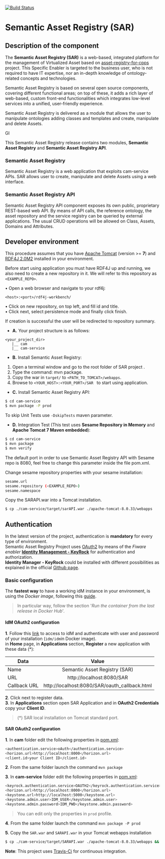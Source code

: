 [![Build Status](https://travis-ci.org/BEinCPPS/asset-registry-for-cpps.svg?branch=master)](https://travis-ci.org/BEinCPPS/asset-registry-for-cpps)

# Semantic Asset Registry (SAR)

## Description of the component

The **Semantic Asset Registry (SAR)** is a web-based, integrated platform for the management of Virtualized Asset based on [asset-registry-for-cpps](https://github.com/BEinCPPS/asset-registry-for-cpps) project. This Specific Enabler is targeted to the business user, who is not required to have IT expertise, nor an in-depth knowledge of ontology-related concepts and technologies.

Semantic Asset Registry is based on several open source components, covering different functional areas; on top of these, it adds a rich layer of web-based, custom front-end functionalities which integrates low-level services into a unified, user-friendly experience.

Semantic Asset Registry is delivered as a module that allows the user to manipulate ontologies adding classes and templates and create, manipulate and delete Assets.

GI

This Semantic Asset Registry release contains two modules, **Semantic Asset Registry** and **Semantic Asset Registry API**.
 
### Semantic Asset Registry

Semantic Asset Registry is a web application that exploits cam-service APIs. SAR allows user to create, manipulate and delete Assets using a web interface.

### Semantic Asset Registry API

Semantic Asset Registry API component exposes its own public, proprietary REST-based web API. By means of API calls, the reference ontology, the asset repository and the service registry can be queried by external applications. The usual CRUD operations will be allowed on Class, Assets, Domains and Attributes.
	
## Developer environment

This procedure assumes that you have [Apache Tomcat](https://tomcat.apache.org/download-80.cgi) (version >= **7**)
and [RDF4J 2.0M2](http://rdf4j.org/download/) installed in your environment.

Before start using application you must have RDF4J up and running, we also need to create a new repository in it. 
We will refer to this repository as ```<EXAMPLE_REPO>```.

• Open a web browser and navigate to your rdf4j:
 ```
 <host>:<port>/rdf4j-workbench/
 ```

• Click on new repository, on top left, and fill id and title.<br/>
• Click next, select persistence mode and finally click finish.<br/>

If creation is successful the user will be redirected to repository summary.


+ **A.** Your project structure is as follows: <br/>

```
<your_project_dir>
   |__ cam
   |__ cam-service
```

+ **B.** Install Semantic Asset Registry: <br/>

1.	Open a terminal window and go to the root folder of SAR project .
2.	Type the command: mvn package.
3.	Copy the war in ```target/``` to ```<PATH_TO_TOMCAT>/webapps```.
4.	Browse to ```<YOUR_HOST>:<YOUR_PORT>/SAR ``` to start using application.

+ **C.** Install Semantic Asset Registry API:<br/>
```bash
$ cd cam-service
$ mvn package -P prod
```

To skip Unit Tests use ``-DskipTests`` maven parameter.

+ **D.** Integration Test (This test uses **Sesame Repository in Memory** and **Apache Tomcat 7 Maven embedded**):

```bash
$ cd cam-service
$ mvn package
$ mvn verify 
```

The default port in order to use Semantic Asset Registry API with Sesame repo is 8080, feel free to change this parameter inside the file pom.xml.

Change sesame repository properties with your sesame installation: 

```bash
sesame.url
sesame.repository (<EXAMPLE_REPO>)
sesame.namespace
```

Copy the SARAPI.war into a Tomcat installation.

```bash
$ cp ./cam-service/target/sarAPI.war ./apache-tomcat-8.0.33/webapps
```

## Authentication
In the latest version of the project, authentication is **mandatory** for every type of environment.<br/>
Semantic Asset Registry Project uses [OAuth2](https://oauth.net/2/) by means of the *Fiware enabler* **[Identity Management - KeyRock](https://catalogue.fiware.org/enablers/identity-management-keyrock)** for authentication and authorization.<br/>
**Identity Manager - KeyRock** could be installed with different possibilities as explained in the official [Github page](https://github.com/ging/fiware-idm). <br/>

### Basic configuration
The **fastest way** to have a working idM instance in your environment, is using the *Docker image*, following this [guide](https://github.com/ging/fiware-idm/blob/master/extras/docker/README.md).
>In particular way, follow the section '*Run the container from the last release in Docker Hub*'.

#### IdM OAuth2 configuration
**1**. Follow this [link](http://localhost:8000) to access to idM and authenticate with user and password of your installation (`idm/idm`in Docker image).<br/>
in **Home** page, in **Applications** section, **Register** a new application with these data (*):

| Data        | Value                                           | 
| ------------- |:---------------------------------------------:| 
| Name		| Semantic Asset Registry (SAR) 	                | 
| URL           | http://localhost:8080/SAR                     | 
| Callback URL  | http://localhost:8080/SAR/oauth_callback.html |

**2**. Click next to register data.<br/>
**3**. In **Applications** section open SAR Application and in **OAuth2 Credentials** copy your **Client ID**.
>(*) SAR local installation on Tomcat standard port.

#### SAR OAuth2 configuration
**1**. In **cam** folder edit the following properties in [pom.xml](https://github.com/is3labengrd/semantic-asset-registry/blob/master/cam/pom.xml):

```bash
<authentication.service>oAuth</authentication.service>
<horizon.url>http://localhost:8000</horizon.url>
<client.id>your Client ID</client.id>
```
**2**. From the same folder launch the command `mvn package`

**3**. In **cam-service** folder edit the following properties in [pom.xml](https://github.com/is3labengrd/semantic-asset-registry/blob/master/cam-service/pom.xml):
 
```bash
<keyrock.authentication.service>OAUTH2</keyrock.authentication.service>
<horizon.url>http://localhost:8000</horizon.url>
<keystone.url>http://localhost:5000</keystone.url>
<keystone.admin.user>IDM_USER</keystone.admin.user>
<keystone.admin.password>IDM_PWD</keystone.admin.password> 
```
>You can edit only the properties in `prod` profile.

**4**. From the same folder launch the command `mvn package -P prod`

**5**. Copy the `SAR.war` and `SARAPI.war` in your Tomcat webapps installation
```bash
$ cp ./cam-service/target/SARAPI.war ./apache-tomcat-8.0.33/webapps && ./cam/target/sar.war ./apache-tomcat-8.0.33/webapps
```


**Note**: This project uses [Travis-Ci](https://travis-ci.org/) for continuous integration.
